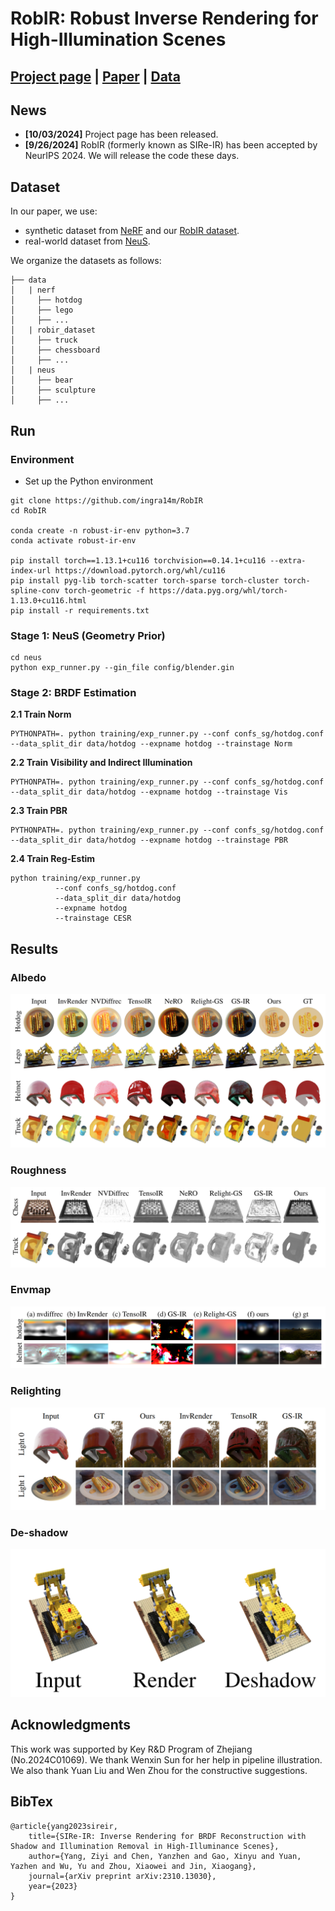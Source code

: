 # RobIR: Robust Inverse Rendering for High-Illumination Scenes

## [Project page](https://ingra14m.github.io/RobIR_website) | [Paper](https://arxiv.org/abs/2310.13030) | [Data](https://drive.google.com/drive/folders/1maQVCc7xTxv9NYmWxLFT3bu0M9J4XhK0?usp=sharing)



## News

- **[10/03/2024]** Project page has been released.
- **[9/26/2024]** RobIR (formerly known as SIRe-IR) has been accepted by NeurIPS 2024. We will release the code these days.



## Dataset

In our paper, we use:

- synthetic dataset from [NeRF](https://drive.google.com/drive/folders/128yBriW1IG_3NJ5Rp7APSTZsJqdJdfc1) and our [RobIR dataset](https://drive.google.com/drive/folders/1maQVCc7xTxv9NYmWxLFT3bu0M9J4XhK0?usp=sharing).
- real-world dataset from [NeuS](https://www.dropbox.com/sh/w0y8bbdmxzik3uk/AAAaZffBiJevxQzRskoOYcyja?dl=0).

We organize the datasets as follows:

```
├── data
│   | nerf 
│     ├── hotdog
│     ├── lego 
│     ├── ...
│   | robir_dataset
│     ├── truck
│     ├── chessboard
│     ├── ...
│   | neus
│     ├── bear
│     ├── sculpture
│     ├── ...
```

## Run

### Environment

- Set up the Python environment

```shell
git clone https://github.com/ingra14m/RobIR
cd RobIR

conda create -n robust-ir-env python=3.7
conda activate robust-ir-env

pip install torch==1.13.1+cu116 torchvision==0.14.1+cu116 --extra-index-url https://download.pytorch.org/whl/cu116
pip install pyg-lib torch-scatter torch-sparse torch-cluster torch-spline-conv torch-geometric -f https://data.pyg.org/whl/torch-1.13.0+cu116.html
pip install -r requirements.txt
```



### Stage 1: NeuS (Geometry Prior)

```shell
cd neus
python exp_runner.py --gin_file config/blender.gin
```



### Stage 2: BRDF Estimation

**2.1 Train Norm**

```shell
PYTHONPATH=. python training/exp_runner.py --conf confs_sg/hotdog.conf --data_split_dir data/hotdog --expname hotdog --trainstage Norm
```

**2.2 Train Visibility and Indirect Illumination**

```shell
PYTHONPATH=. python training/exp_runner.py --conf confs_sg/hotdog.conf --data_split_dir data/hotdog --expname hotdog --trainstage Vis
```

**2.3 Train PBR**

```shell
PYTHONPATH=. python training/exp_runner.py --conf confs_sg/hotdog.conf --data_split_dir data/hotdog --expname hotdog --trainstage PBR
```

**2.4 Train Reg-Estim**

```shell
python training/exp_runner.py 
          --conf confs_sg/hotdog.conf
          --data_split_dir data/hotdog
          --expname hotdog
          --trainstage CESR
```



## Results

### Albedo

<img src="assets/albedo.png" alt="image-20231020012659356" style="zoom:50%;" />

### Roughness

<img src="assets/roughness.png" alt="image-20231020012659356" style="zoom:50%;" />

### Envmap

<img src="assets/envmap.png" alt="image-20231020012659356" style="zoom:50%;" />

### Relighting

<img src="assets/relighting.png" alt="image-20231020012659356" style="zoom:50%;" />

### De-shadow

<img src="assets/deshadow.png" alt="image-20231020012659356" style="zoom:50%;" />

## Acknowledgments

This work was supported by Key R\&D Program of Zhejiang (No.2024C01069). We thank Wenxin Sun for her help in pipeline illustration. We also thank Yuan Liu and Wen Zhou for the constructive suggestions. 

## BibTex

```
@article{yang2023sireir,
    title={SIRe-IR: Inverse Rendering for BRDF Reconstruction with Shadow and Illumination Removal in High-Illuminance Scenes},
    author={Yang, Ziyi and Chen, Yanzhen and Gao, Xinyu and Yuan, Yazhen and Wu, Yu and Zhou, Xiaowei and Jin, Xiaogang},
    journal={arXiv preprint arXiv:2310.13030},
    year={2023}
}
```
